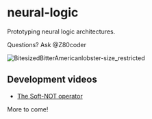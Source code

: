 # neural-logic

Prototyping neural logic architectures.

Questions? Ask @Z80coder

![BitesizedBitterAmericanlobster-size_restricted](https://user-images.githubusercontent.com/55286208/180856831-500494a6-7b19-440a-b6f5-053fd1f3633c.gif)

## Development videos

- [The Soft-NOT operator](https://drive.google.com/file/d/1C9egUO9SWSXba7VEqqUPfECYXeLFf5g0/view?usp=sharing)

More to come!


